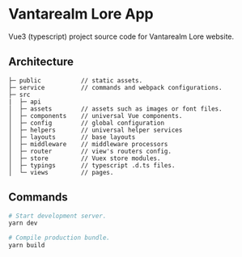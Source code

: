 # Vantarealm Lore App

Vue3 (typescript) project source code for Vantarealm Lore website.

## Architecture

```text
├─ public           // static assets.
├─ service          // commands and webpack configurations.
├─ src
|  ├─ api
│  ├─ assets        // assets such as images or font files.
│  ├─ components    // universal Vue components.
│  ├─ config        // global configuration
│  ├─ helpers       // universal helper services
│  ├─ layouts       // base layouts
│  ├─ middleware    // middleware processors
│  ├─ router        // view's routers config.
│  ├─ store         // Vuex store modules.
│  ├─ typings       // typescript .d.ts files.
│  └─ views         // pages.
```

## Commands

```bash
# Start development server.
yarn dev

# Compile production bundle.
yarn build
```
